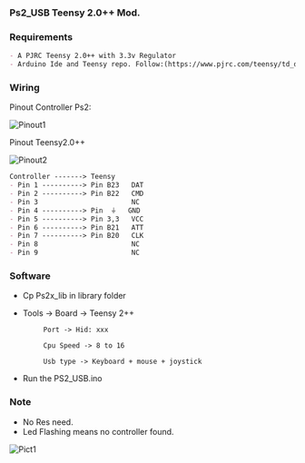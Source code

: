 ### Ps2_USB Teensy 2.0++ Mod. 

### Requirements 
```markdown
- A PJRC Teensy 2.0++ with 3.3v Regulator
- Arduino Ide and Teensy repo. Follow:(https://www.pjrc.com/teensy/td_download.html)
```

### Wiring 
Pinout Controller Ps2: 

![Pinout1](http://www.billporter.info/wp-content/uploads//2010/05/wiring.jpg)

Pinout Teensy2.0++ 

![Pinout2](https://www.pjrc.com/store/teensy2pp_card4b_rev2.png)


```markdown
Controller -------> Teensy
- Pin 1 ----------> Pin B23   DAT
- Pin 2 ----------> Pin B22   CMD
- Pin 3                       NC
- Pin 4 ----------> Pin  ⏚   GND
- Pin 5 ----------> Pin 3,3   VCC
- Pin 6 ----------> Pin B21   ATT
- Pin 7 ----------> Pin B20   CLK
- Pin 8                       NC
- Pin 9                       NC
```
### Software

- Cp Ps2x_lib in library folder
- Tools -> Board -> Teensy 2++

           Port -> Hid: xxx

           Cpu Speed -> 8 to 16

           Usb type -> Keyboard + mouse + joystick
           
- Run the PS2_USB.ino 

### Note
- No Res need.
- Led Flashing means no controller found. 

![Pict1](https://i.ibb.co/Nrszy4Q/IMG-0896.jpg)

